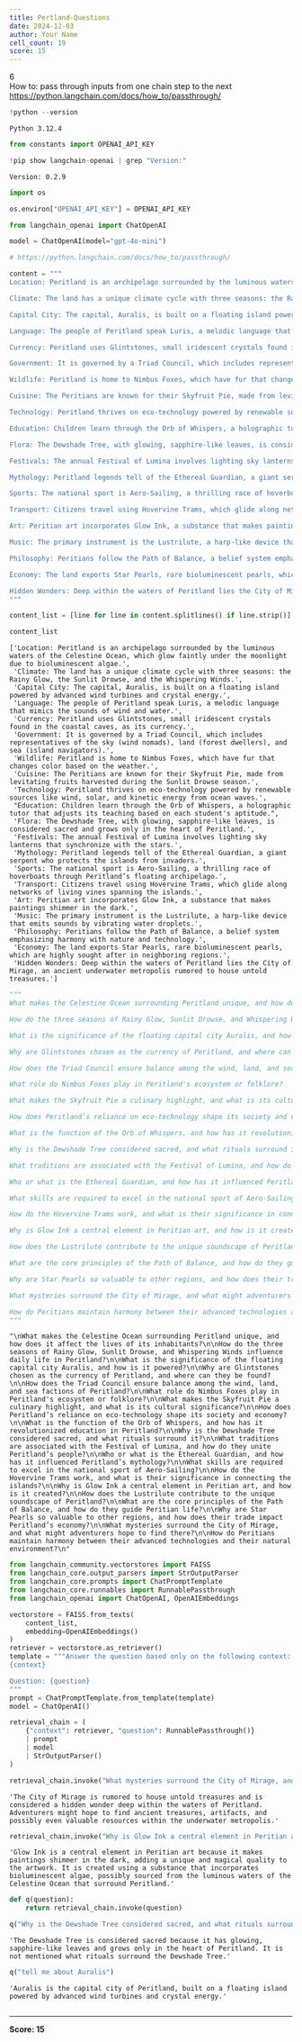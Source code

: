 ```yaml
---
title: Pertland-Questions
date: 2024-12-03
author: Your Name
cell_count: 19
score: 15
---
```


6
<br>
How to: pass through inputs from one chain step to the next
<br>
https://python.langchain.com/docs/how_to/passthrough/


```python
!python --version
```

    Python 3.12.4



```python
from constants import OPENAI_API_KEY
```


```python
!pip show langchain-openai | grep "Version:"
```

    Version: 0.2.9



```python
import os
```


```python
os.environ["OPENAI_API_KEY"] = OPENAI_API_KEY
```


```python
from langchain_openai import ChatOpenAI

model = ChatOpenAI(model="gpt-4o-mini")
```


```python
# https://python.langchain.com/docs/how_to/passthrough/
```


```python
content = """
Location: Peritland is an archipelago surrounded by the luminous waters of the Celestine Ocean, which glow faintly under the moonlight due to bioluminescent algae.

Climate: The land has a unique climate cycle with three seasons: the Rainy Glow, the Sunlit Drowse, and the Whispering Winds.

Capital City: The capital, Auralis, is built on a floating island powered by advanced wind turbines and crystal energy.

Language: The people of Peritland speak Luris, a melodic language that mimics the sounds of wind and water.

Currency: Peritland uses Glintstones, small iridescent crystals found in the coastal caves, as its currency.

Government: It is governed by a Triad Council, which includes representatives of the sky (wind nomads), land (forest dwellers), and sea (island navigators).

Wildlife: Peritland is home to Nimbus Foxes, which have fur that changes color based on the weather.

Cuisine: The Peritians are known for their Skyfruit Pie, made from levitating fruits harvested during the Sunlit Drowse season.

Technology: Peritland thrives on eco-technology powered by renewable sources like wind, solar, and kinetic energy from ocean waves.

Education: Children learn through the Orb of Whispers, a holographic tutor that adjusts its teaching based on each student's aptitude.

Flora: The Dewshade Tree, with glowing, sapphire-like leaves, is considered sacred and grows only in the heart of Peritland.

Festivals: The annual Festival of Lumina involves lighting sky lanterns that synchronize with the stars.

Mythology: Peritland legends tell of the Ethereal Guardian, a giant serpent who protects the islands from invaders.

Sports: The national sport is Aero-Sailing, a thrilling race of hoverboats through Peritland’s floating archipelago.

Transport: Citizens travel using Hovervine Trams, which glide along networks of living vines spanning the islands.

Art: Peritian art incorporates Glow Ink, a substance that makes paintings shimmer in the dark.

Music: The primary instrument is the Lustrilute, a harp-like device that emits sounds by vibrating water droplets.

Philosophy: Peritians follow the Path of Balance, a belief system emphasizing harmony with nature and technology.

Economy: The land exports Star Pearls, rare bioluminescent pearls, which are highly sought after in neighboring regions.

Hidden Wonders: Deep within the waters of Peritland lies the City of Mirage, an ancient underwater metropolis rumored to house untold treasures.
"""
```


```python
content_list = [line for line in content.splitlines() if line.strip()]
```


```python
content_list
```




    ['Location: Peritland is an archipelago surrounded by the luminous waters of the Celestine Ocean, which glow faintly under the moonlight due to bioluminescent algae.',
     'Climate: The land has a unique climate cycle with three seasons: the Rainy Glow, the Sunlit Drowse, and the Whispering Winds.',
     'Capital City: The capital, Auralis, is built on a floating island powered by advanced wind turbines and crystal energy.',
     'Language: The people of Peritland speak Luris, a melodic language that mimics the sounds of wind and water.',
     'Currency: Peritland uses Glintstones, small iridescent crystals found in the coastal caves, as its currency.',
     'Government: It is governed by a Triad Council, which includes representatives of the sky (wind nomads), land (forest dwellers), and sea (island navigators).',
     'Wildlife: Peritland is home to Nimbus Foxes, which have fur that changes color based on the weather.',
     'Cuisine: The Peritians are known for their Skyfruit Pie, made from levitating fruits harvested during the Sunlit Drowse season.',
     'Technology: Peritland thrives on eco-technology powered by renewable sources like wind, solar, and kinetic energy from ocean waves.',
     "Education: Children learn through the Orb of Whispers, a holographic tutor that adjusts its teaching based on each student's aptitude.",
     'Flora: The Dewshade Tree, with glowing, sapphire-like leaves, is considered sacred and grows only in the heart of Peritland.',
     'Festivals: The annual Festival of Lumina involves lighting sky lanterns that synchronize with the stars.',
     'Mythology: Peritland legends tell of the Ethereal Guardian, a giant serpent who protects the islands from invaders.',
     'Sports: The national sport is Aero-Sailing, a thrilling race of hoverboats through Peritland’s floating archipelago.',
     'Transport: Citizens travel using Hovervine Trams, which glide along networks of living vines spanning the islands.',
     'Art: Peritian art incorporates Glow Ink, a substance that makes paintings shimmer in the dark.',
     'Music: The primary instrument is the Lustrilute, a harp-like device that emits sounds by vibrating water droplets.',
     'Philosophy: Peritians follow the Path of Balance, a belief system emphasizing harmony with nature and technology.',
     'Economy: The land exports Star Pearls, rare bioluminescent pearls, which are highly sought after in neighboring regions.',
     'Hidden Wonders: Deep within the waters of Peritland lies the City of Mirage, an ancient underwater metropolis rumored to house untold treasures.']




```python
"""
What makes the Celestine Ocean surrounding Peritland unique, and how does it affect the lives of its inhabitants?

How do the three seasons of Rainy Glow, Sunlit Drowse, and Whispering Winds influence daily life in Peritland?

What is the significance of the floating capital city Auralis, and how is it powered?

Why are Glintstones chosen as the currency of Peritland, and where can they be found?

How does the Triad Council ensure balance among the wind, land, and sea factions of Peritland?

What role do Nimbus Foxes play in Peritland's ecosystem or folklore?

What makes the Skyfruit Pie a culinary highlight, and what is its cultural significance?

How does Peritland’s reliance on eco-technology shape its society and economy?

What is the function of the Orb of Whispers, and how has it revolutionized education in Peritland?

Why is the Dewshade Tree considered sacred, and what rituals surround it?

What traditions are associated with the Festival of Lumina, and how do they unite Peritland’s people?

Who or what is the Ethereal Guardian, and how has it influenced Peritland’s mythology?

What skills are required to excel in the national sport of Aero-Sailing?

How do the Hovervine Trams work, and what is their significance in connecting the islands?

Why is Glow Ink a central element in Peritian art, and how is it created?

How does the Lustrilute contribute to the unique soundscape of Peritland?

What are the core principles of the Path of Balance, and how do they guide Peritian life?

Why are Star Pearls so valuable to other regions, and how does their trade impact Peritland’s economy?

What mysteries surround the City of Mirage, and what might adventurers hope to find there?

How do Peritians maintain harmony between their advanced technologies and their natural environment?
"""
```




    "\nWhat makes the Celestine Ocean surrounding Peritland unique, and how does it affect the lives of its inhabitants?\n\nHow do the three seasons of Rainy Glow, Sunlit Drowse, and Whispering Winds influence daily life in Peritland?\n\nWhat is the significance of the floating capital city Auralis, and how is it powered?\n\nWhy are Glintstones chosen as the currency of Peritland, and where can they be found?\n\nHow does the Triad Council ensure balance among the wind, land, and sea factions of Peritland?\n\nWhat role do Nimbus Foxes play in Peritland's ecosystem or folklore?\n\nWhat makes the Skyfruit Pie a culinary highlight, and what is its cultural significance?\n\nHow does Peritland’s reliance on eco-technology shape its society and economy?\n\nWhat is the function of the Orb of Whispers, and how has it revolutionized education in Peritland?\n\nWhy is the Dewshade Tree considered sacred, and what rituals surround it?\n\nWhat traditions are associated with the Festival of Lumina, and how do they unite Peritland’s people?\n\nWho or what is the Ethereal Guardian, and how has it influenced Peritland’s mythology?\n\nWhat skills are required to excel in the national sport of Aero-Sailing?\n\nHow do the Hovervine Trams work, and what is their significance in connecting the islands?\n\nWhy is Glow Ink a central element in Peritian art, and how is it created?\n\nHow does the Lustrilute contribute to the unique soundscape of Peritland?\n\nWhat are the core principles of the Path of Balance, and how do they guide Peritian life?\n\nWhy are Star Pearls so valuable to other regions, and how does their trade impact Peritland’s economy?\n\nWhat mysteries surround the City of Mirage, and what might adventurers hope to find there?\n\nHow do Peritians maintain harmony between their advanced technologies and their natural environment?\n"




```python
from langchain_community.vectorstores import FAISS
from langchain_core.output_parsers import StrOutputParser
from langchain_core.prompts import ChatPromptTemplate
from langchain_core.runnables import RunnablePassthrough
from langchain_openai import ChatOpenAI, OpenAIEmbeddings

vectorstore = FAISS.from_texts(
    content_list, 
    embedding=OpenAIEmbeddings()
)
retriever = vectorstore.as_retriever()
template = """Answer the question based only on the following context:
{context}

Question: {question}
"""
prompt = ChatPromptTemplate.from_template(template)
model = ChatOpenAI()

retrieval_chain = (
    {"context": retriever, "question": RunnablePassthrough()}
    | prompt
    | model
    | StrOutputParser()
)
```


```python
retrieval_chain.invoke("What mysteries surround the City of Mirage, and what might adventurers hope to find there?")
```




    'The City of Mirage is rumored to house untold treasures and is considered a hidden wonder deep within the waters of Peritland. Adventurers might hope to find ancient treasures, artifacts, and possibly even valuable resources within the underwater metropolis.'




```python
retrieval_chain.invoke("Why is Glow Ink a central element in Peritian art, and how is it created?")
```




    'Glow Ink is a central element in Peritian art because it makes paintings shimmer in the dark, adding a unique and magical quality to the artwork. It is created using a substance that incorporates bioluminescent algae, possibly sourced from the luminous waters of the Celestine Ocean that surround Peritland.'




```python
def q(question):
    return retrieval_chain.invoke(question)
```


```python
q("Why is the Dewshade Tree considered sacred, and what rituals surround it?")
```




    'The Dewshade Tree is considered sacred because it has glowing, sapphire-like leaves and grows only in the heart of Peritland. It is not mentioned what rituals surround the Dewshade Tree.'




```python
q("tell me about Auralis")
```




    'Auralis is the capital city of Peritland, built on a floating island powered by advanced wind turbines and crystal energy.'




```python

```


---
**Score: 15**